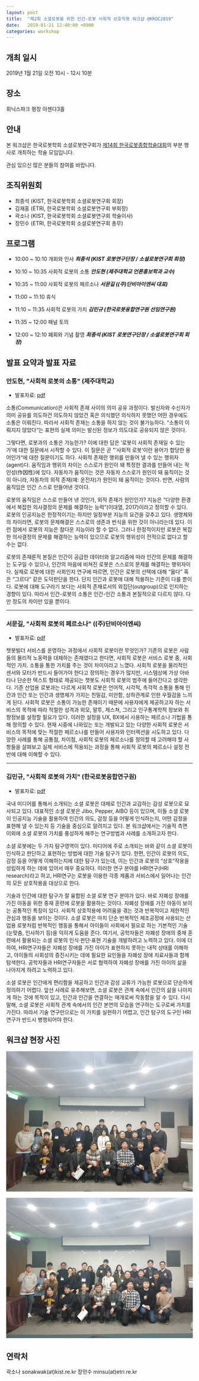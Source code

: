 ```yaml
---
layout: post
title:  "제2회 소셜로봇을 위한 인간-로봇 사회적 상호작용 워크샵 @KROC2019"
date:   2019-01-21 12:40:00 +0900
categories: workshop
---
```



## 개최 일시
2019년 1월 21일 오전 10시 - 12시 10분

## 장소
휘닉스파크 평창 아젠다3홀

## 안내
본 워크샵은 한국로봇학회 소셜로봇연구회가 [제14회 한국로봇종합학술대회](http://www.kros.org/kroc2019)의 부분 행사로 개최하는 학술 모임입니다.

관심 있으신 많은 분들의 참여를 바랍니다.

## 조직위원회
* 최종석 (KIST, 한국로봇학회 소셜로봇연구회 회장)
* 김재홍 (ETRI, 한국로봇학회 소셜로봇연구회 부회장)
* 곽소나 (KIST, 한국로봇학회 소셜로봇연구회 학술이사)
* 장민수 (ETRI, 한국로봇학회 소셜로봇연구회 총무)

## 프로그램

* 10:00 ~ 10:10 개회와 인사 ***최종석 (KIST 로봇연구단장 / 소셜로봇연구회 회장)***

* 10:10 ~ 10:35 사회적 로봇의 소통  ***안도현 (제주대학교 언론홍보학과 교수)***

* 10:35 ~ 11:00 사회적 로봇의 페르소나 ***서문길 ((주)단비아이엔씨 대표)***

* 11:00 ~ 11:10 휴식 

* 11:10 ~ 11:35 사회적 로봇의 가치 ***김민규 (한국로봇융합연구원 선임연구원)***

* 11:35 ~ 12:00 패널 토의

* 12:00 ~ 12:10 폐회와 기념 촬영 ***최종석 (KIST 로봇연구단장 / 소셜로봇연구회 회장)***

## 발표 요약과 발표 자료

### 안도현, "사회적 로봇의 소통" (제주대학교)
* 발표자료: [pdf](/assets/resources/KRoC2019_Workshop_dhahn_190121.pdf)

소통(Communication)은 사회적 존재 사이의 의미 공유 과정이다. 발신자와 수신자가 의미 공유를 의도하건 의도하지 않았건 혹은 의식했던 의식하지 못했던 어떤 경우에도 소통은 이뤄진다. 따라서 사회적 존재는 소통을 하지 않는 것이 불가능하다. “소통이 이뤄지지 않았다“는 표현의 실제 의미는 발신된 정보가 의도대로 공유되지 않은 것이다.

그렇다면, 로봇과의 소통은 가능한가? 이에 대한 답은 ‘로봇이 사회적 존재일 수 있는가’에 대한 질문에서 시작할 수 있다. 이 질문은 곧 ”‘사회적 로봇‘이란 용어가 합당한 용어인가“에 대한 질문이기도 하다. 사회적 존재란 행위를 만들어 낼 수 있는 행위자(agent)다. 움직임과 행위의 차이는 스스로가 원인이 돼 특정한 결과를 만들어 내는 작인성(作因性)에 있다. 자동차가 움직이는 것은 자동차 스스로가 원인이 돼 움직이는 것이 아니라, 자동차의 외적 존재(예: 운전자)가 원인이 돼 움직이는 것이다. 반면, 사람의 움직임은 인간 스스로 만들어낸 것이다. 

로봇의 움직임은 스스로 만들어 낸 것인가, 외적 존재가 원인인가? 지능은 “다양한 환경에서 복잡한 의사결정의 문제를 해결하는 능력”(이대열, 2017)이라고 정의할 수 있다. 로봇의 인공지능은 한정적이기는 하지만 일정부분 지능의 요건을 갖추고 있다. 생명체와의 차이라면, 로봇의 문제해결은 스스로의 생존과 번식을 위한 것이 아니라는데 있다. 이런 점에서 로봇의 지능은 참다운 지능이라 할 수 없다. 그러나 한정적이지만 로봇은 복잡한 의사결정의 문제를 해결하는 능력이 있으므로 로봇의 행위성이 전적으로 없다고 할 수는 없다. 

로봇의 존재론적 본질은 인간이 공급한 데이터와 알고리즘에 따라 인간의 문제를 해결하는 도구일 수 있으나, 인간의 마음에 비쳐진 로봇은 스스로의 문제를 해결하는 행위자이다. 실제로 로봇에 대한 사회인지 연구에 따르면, 인간은 로봇의 선택에 대해 “옳다” 혹은 “그르다” 같은 도덕판단을 한다. 단지 인간과 로봇에 대해 적용하는 기준이 다를 뿐이다. 로봇에 대해 도구라기 보다는 사회적 존재로서의 외집단(outgroup)으로 인지하는 경향이 있다.  따라서 인간-로봇의 소통은 인간-인간 소통과 본질적으로 다르지 않다. 다만 정도의 차이만 있을 뿐이다.

----

### 서문길, "사회적 로봇의 페르소나" ((주)단비아이엔씨)
* 발표자료: [pdf](/assets/resources/KRoC2019_Workshop_mgseo_180121.pdf)

챗봇빌더 서비스를 운영하는 과정에서 사회적 로봇이란 무엇인가? 기존의 로봇은 사람들의 물리적 노동력을 대체하는 존재였다고 한다면, 사회적 로봇은 서비스 로봇 중, 사회적인 가치. 소통을 통한 가치를 주는 것이 차이이라고 느꼈다. 사회적 로봇을 물리적인 센서와 모터가 반드시 들어가야 한다고 정의하는 경우가 많지만, 시스템상에 가상 아바타나 단순한 텍스트 형태로 제공되는 챗봇도 사회적 로봇의 범주에 들어간다고 생각한다. 기존 산업용 로봇과는 다르게 사회적 로봇은 언어적, 시각적, 촉각적 소통을 통해 인간과 인간 또는 인간과 생명체가 가지는 친밀감, 미안함, 상하관계로 인한 우월감을 느끼게 된다. 사회적 로봇은 소통이 가능한 존재이기 때문에 사용자에게 제공하고자 하는 서비스의 목적에 따라 적절한 성격과 외모, 말투, 제스쳐, 그리고 인구통계학적 정보와 취향정보를 설정할 필요가 있다. 이러한 설정을 UX, BX에서 사용하는 페르소나 기법을 통해 정의할 수 있다. 현재 시중에 나와있는 또는 개발되고 있는 다양한 사회적 로봇은 서비스의 목적에 맞는 적절한 페르소나를 만들어 사용자와 인터렉션을 시도하고 있다. 다양한 사례를 통해 공통점, 차이점, 사회적 로봇의 페르소나를 정의할 때 고려해야 할 사항들을 살펴보고 실제 서비스에 적용되는 과정을 통해 사회적 로봇의 페르소나 설정 전반에 대해 이해할 수 있다.

----

### 김민규, "사회적 로봇의 가치" (한국로봇융합연구원)
* 발표자료: [pdf](/assets/resources/KRoC2019_Workshop_mkkim_180121.pdf)

국내 미디어를 통해서 소개되는 소셜 로봇은 대체로 인간과 교감하는 감성 로봇으로 묘사되고 있다. 대표적인 소셜 로봇은 Jibo, Pepper, AIBO 등이 있으며, 이들 소셜 로봇이 인공지능 기술을 활용하여 인간의 의도, 감정 등을 어떻게 인식하는지, 어떤 감정을 표현해 낼 수 있는지 등 기술을 중심으로 알려지고 있다. 본 워크샵에서는 기술적 측면 이외에 소셜 로봇의 가치를 풍성하게 해주는 연구방법과 사례를 소개하고자 한다.

소셜 로봇에는 두 가지 탐구영역이 있다. 미디어에 주로 소개되는 바와 같이 소셜 로봇이 인식하고 판단하고 표현하는 방법에 대한 기술 탐구가 있다. 한편, 인간이 로봇의 의도, 감정 등을 어떻게 이해하는지에 대한 탐구가 있는데, 이는 인간과 로봇의 “상호“작용을 성립하게 하는 데에 있어서 매우 중요하다. 이러한 연구 분야를 HRI연구(HRI research)라고 하고, HRI연구는 로봇을 이용한 각종 제품과 서비스에서 일어나는 인간의 모든 상호작용을 대상으로 한다.

기술과 인간에 대한 탐구가 잘 융합된 소셜 로봇 연구 분야가 있다. 바로 자폐성 장애를 가진 아동을 위한 중재 훈련에 로봇을 활용하는 것이다. 자폐성 장애를 가진 아동이 보이는 공통적인 특징이 있다. 사회적 상호작용에 어려움을 겪는 것과 반복적이고 제한적인 관심과 행동을 보이는 것이다. 소셜 로봇은 마치 단순 반복적인 제조공정에 사용되는 산업용 로봇처럼 반복적인 행동을 통해서 아이들이 사회에서 필요로 하는 기본적인 기술(눈맞춤, 인사하기 등)을 익히게 도움을 준다. 여기서, 공학자들은 자폐성 장애의 중재 훈련에서 활용되는 소셜 로봇의 인식·판단·표현 기술을 개발하려고 노력하고 있다. 이에 더하여, HRI연구자들은 자폐성 장애를 가진 아이가 표현하지 못하는 내적 상태를 이해하고, 아이들의 사회성의 증진시키는 데에 필요한 요인들을 자폐성 장애 치료사들과 함께 탐색한다. 공학자들과 HRI연구자들은 서로 협력하여 자폐성 장애를 가진 아이의 삶을 나아지게 하려고 노력하고 있다. 

소셜 로봇은 인간에게 편리함을 제공하고 인간과 감성 교류가 가능한 로봇으로 단순하게 정의하기 어렵다. 앞선 사례로 유추해보면, 소셜 로봇은 관계 속에서 인간의 삶을 나아지게 하는 것에 목적이 있고, 인간과 인간을 연결하는 매개로써 작동함을 알 수 있다. 다시 말해, 소셜 로봇은 사회적 관계 속에서의 인간 본연의 모습을 연구하는 도구로써 가치를 가진다. 따라서 기술 연구만으로는 이 가치를 실현하기 어렵고, 인간 탐구의 도구인 HRI연구가 반드시 병행되어야 한다.

## 워크샵 현장 사진
![Alt text](/assets/resources/2019_workshop_01.jpg)

![Alt text](/assets/resources/2019_workshop_02.jpg)

## 연락처

곽소나 sonakwak(at)kist.re.kr
장민수 minsu(at)etri.re.kr